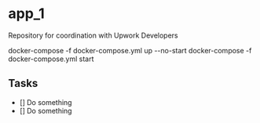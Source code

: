 # app_1
Repository for coordination with Upwork Developers 

docker-compose -f docker-compose.yml up --no-start
docker-compose -f docker-compose.yml start


## Tasks
- [] Do something
- [] Do something
